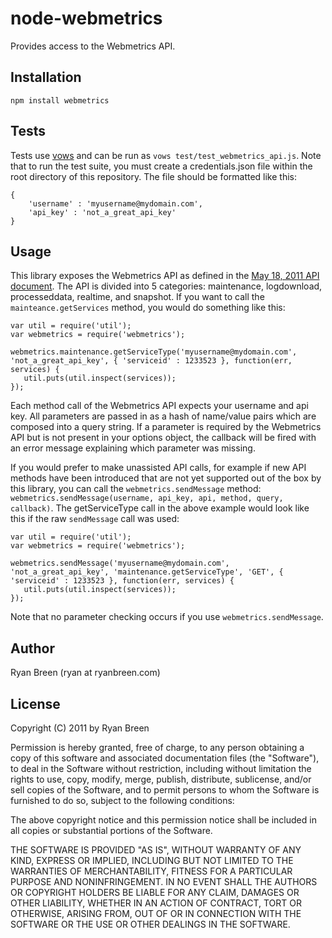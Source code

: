 # node-webmetrics

Provides access to the Webmetrics API.

## Installation

    npm install webmetrics

## Tests

Tests use [vows](http://vowsjs.org) and can be run as `vows test/test_webmetrics_api.js`.  Note that to run the test suite, you must create a credentials.json file within the root directory of this repository.  The file should be formatted like this:

    {
        'username' : 'myusername@mydomain.com',
        'api_key' : 'not_a_great_api_key'
    }

## Usage

This library exposes the Webmetrics API as defined in the [May 18, 2011 API document](http://help.webmetrics.com/help/attachments/7012446/23560559.pdf).  The API is divided into 5 categories: maintenance, logdownload, processeddata, realtime, and snapshot.  If you want to call the `mainteance.getServices` method, you would do something like this:

    var util = require('util');
    var webmetrics = require('webmetrics');
    
    webmetrics.maintenance.getServiceType('myusername@mydomain.com', 'not_a_great_api_key', { 'serviceid' : 1233523 }, function(err, services) {
       util.puts(util.inspect(services));
    });

Each method call of the Webmetrics API expects your username and api key.  All parameters are passed in as a hash of name/value pairs which are composed into a query string.  If a parameter is required by the Webmetrics API but is not present in your options object, the callback will be fired with an error message explaining which parameter was missing.

If you would prefer to make unassisted API calls, for example if new API methods have been introduced that are not yet supported out of the box by this library, you can call the `webmetrics.sendMessage` method: `webmetrics.sendMessage(username, api_key, api, method, query, callback)`.  The getServiceType call in the above example would look like this if the raw `sendMessage` call was used:

    var util = require('util');
    var webmetrics = require('webmetrics');
    
    webmetrics.sendMessage('myusername@mydomain.com', 'not_a_great_api_key', 'maintenance.getServiceType', 'GET', { 'serviceid' : 1233523 }, function(err, services) {
       util.puts(util.inspect(services));
    });

Note that no parameter checking occurs if you use `webmetrics.sendMessage`.

## Author

Ryan Breen (ryan at ryanbreen.com)

## License

Copyright (C) 2011 by Ryan Breen

Permission is hereby granted, free of charge, to any person obtaining a copy
of this software and associated documentation files (the "Software"), to deal
in the Software without restriction, including without limitation the rights
to use, copy, modify, merge, publish, distribute, sublicense, and/or sell
copies of the Software, and to permit persons to whom the Software is
furnished to do so, subject to the following conditions:

The above copyright notice and this permission notice shall be included in
all copies or substantial portions of the Software.

THE SOFTWARE IS PROVIDED "AS IS", WITHOUT WARRANTY OF ANY KIND, EXPRESS OR
IMPLIED, INCLUDING BUT NOT LIMITED TO THE WARRANTIES OF MERCHANTABILITY,
FITNESS FOR A PARTICULAR PURPOSE AND NONINFRINGEMENT. IN NO EVENT SHALL THE
AUTHORS OR COPYRIGHT HOLDERS BE LIABLE FOR ANY CLAIM, DAMAGES OR OTHER
LIABILITY, WHETHER IN AN ACTION OF CONTRACT, TORT OR OTHERWISE, ARISING FROM,
OUT OF OR IN CONNECTION WITH THE SOFTWARE OR THE USE OR OTHER DEALINGS IN
THE SOFTWARE.
